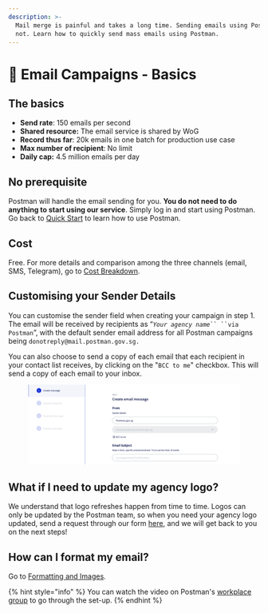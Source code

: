 ```yaml
---
description: >-
  Mail merge is painful and takes a long time. Sending emails using Postman is
  not. Learn how to quickly send mass emails using Postman.
---
```


# 📧 Email Campaigns - Basics

## The basics

* **Send rate**: 150 emails per second
* **Shared resource:** The email service is shared by WoG
* **Record thus far**: 20k emails in one batch for production use case
* **Max number of recipient**: No limit
* **Daily cap:** 4.5 million emails per day

## No prerequisite

Postman will handle the email sending for you. **You do not need to do anything to start using our service**. Simply log in and start using Postman. Go back to [Quick Start](https://guide.postman.gov.sg/campaign-guide/quick-start) to learn how to use Postman.

## Cost

Free. For more details and comparison among the three channels (email, SMS, Telegram), go to [Cost Breakdown](https://guide.postman.gov.sg/faqs/faq-sender/cost-breakdown).

## Customising your Sender Details

You can customise the sender field when creating your campaign in step 1. The email will be received by recipients as “_`Your agency name`_` `` ``via Postman `”, with the default sender email address for all Postman campaigns being `donotreply@mail.postman.gov.sg.`

You can also choose to send a copy of each email that each recipient in your contact list receives, by clicking on the "`BCC to me`" checkbox. This will send a copy of each email to your inbox.

<figure><img src="../../../.gitbook/assets/Screenshot 2023-01-11 at 11.58.46 AM.png" alt=""><figcaption></figcaption></figure>

## What if I need to update my agency logo?

We understand that logo refreshes happen from time to time. Logos can only be updated by the Postman team, so when you need your agency logo updated, send a request through our form [here](https://form.gov.sg/#!/62b19812ff209e00126f2c47), and we will get back to you on the next steps!

## How can I format my email?

Go to [Formatting and Images](https://guide.postman.gov.sg/campaign-guide/quick-start/email/format-bar).

{% hint style="info" %}
You can watch the video on Postman's [workplace group](https://onepublicservice.workplace.com/groups/postman.gov.sg/permalink/2722770121325355/) to go through the set-up.
{% endhint %}
